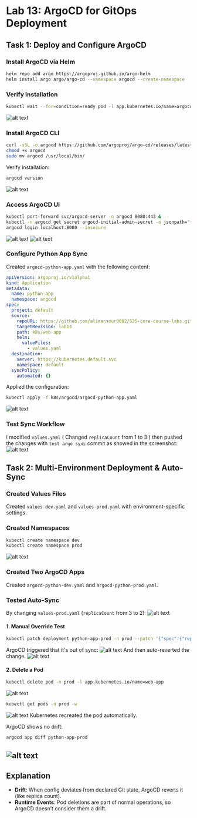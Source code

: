 # Lab 13: ArgoCD for GitOps Deployment

## Task 1: Deploy and Configure ArgoCD

### Install ArgoCD via Helm

```bash
helm repo add argo https://argoproj.github.io/argo-helm
helm install argo argo/argo-cd --namespace argocd --create-namespace
```

### Verify installation

```bash
kubectl wait --for=condition=ready pod -l app.kubernetes.io/name=argocd-server -n argocd --timeout=90s
```
![alt text](src/argo/image-2.png)

### Install ArgoCD CLI

```bash
curl -sSL -o argocd https://github.com/argoproj/argo-cd/releases/latest/download/argocd-linux-amd64
chmod +x argocd
sudo mv argocd /usr/local/bin/
```

Verify installation:

```bash
argocd version
```
![alt text](src/argo/image-7.png)
### Access ArgoCD UI

```bash
kubectl port-forward svc/argocd-server -n argocd 8080:443 &
kubectl -n argocd get secret argocd-initial-admin-secret -o jsonpath="{.data.password}" | base64 --decode
argocd login localhost:8080 --insecure
```
![alt text](src/argo/image-3.png)
![alt text](src/argo/image-4.png)

### Configure Python App Sync

Created `argocd-python-app.yaml` with the following content:

```yaml
apiVersion: argoproj.io/v1alpha1
kind: Application
metadata:
  name: python-app
  namespace: argocd
spec:
  project: default
  source:
    repoURL: https://github.com/alimansour0002/S25-core-course-labs.git
    targetRevision: lab13
    path: k8s/web-app
    helm:
      valueFiles:
        - values.yaml
  destination:
    server: https://kubernetes.default.svc
    namespace: default
  syncPolicy:
    automated: {}
```

Applied the configuration:

```bash
kubectl apply -f k8s/argocd/argocd-python-app.yaml
```

![alt text](src/argo/image-5.png)
### Test Sync Workflow
I modified `values.yaml` ( Changed `replicaCount` from 1 to 3 ) then pushed the changes with `test argo sync` commit as showed in the screenshot:
![alt text](src/argo/image-6.png)

## Task 2: Multi-Environment Deployment & Auto-Sync

### Created Values Files

Created `values-dev.yaml` and `values-prod.yaml` with environment-specific settings.

### Created Namespaces

```bash
kubectl create namespace dev
kubectl create namespace prod
```
![alt text](src/argo/image-8.png)
### Created Two ArgoCD Apps

Created `argocd-python-dev.yaml` and `argocd-python-prod.yaml`.

### Tested Auto-Sync
By changing `values-prod.yaml` (`replicaCount` from 3 to 2):
![alt text](src/argo/image-9.png)
#### 1. Manual Override Test

```bash
kubectl patch deployment python-app-prod -n prod --patch '{"spec":{"replicas": 3}}'
```
ArgoCD triggered that it's out of sync:
![alt text](src/argo/image-10.png)
And then auto-reverted the change.
![alt text](src/argo/image-11.png)


#### 2. Delete a Pod

```bash
kubectl delete pod -n prod -l app.kubernetes.io/name=web-app
```
![alt text](src/argo/image-14.png)
```bash
kubectl get pods -n prod -w
```
![alt text](src/argo/image-15.png)
Kubernetes recreated the pod automatically.

ArgoCD shows no drift:

```bash
argocd app diff python-app-prod
```
![alt text](src/argo/image-16.png)
---

## Explanation

- **Drift**: When config deviates from declared Git state, ArgoCD reverts it (like replica count).
- **Runtime Events**: Pod deletions are part of normal operations, so ArgoCD doesn’t consider them a drift.